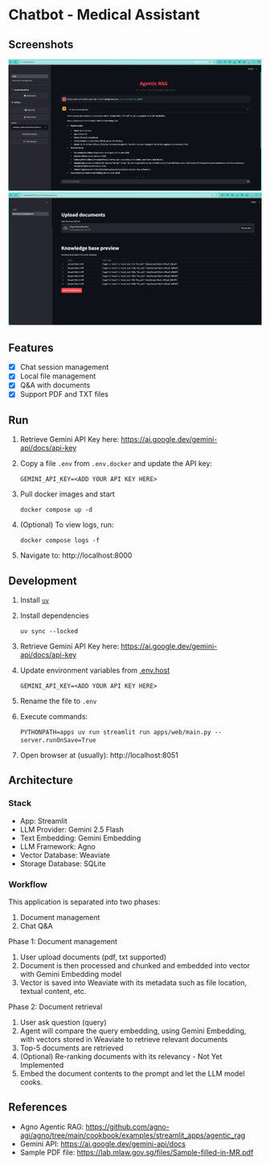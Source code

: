 # Chatbot - Medical Assistant

## Screenshots

![chat-screen](./docs/chat-screen.png)
![document-management-screen](./docs/document-management-screen.png)

## Features
- [x] Chat session management
- [x] Local file management
- [x] Q&A with documents
- [x] Support PDF and TXT files

## Run

1. Retrieve Gemini API Key here: https://ai.google.dev/gemini-api/docs/api-key

1. Copy a file `.env` from `.env.docker` and update the API key:

    ```
    GEMINI_API_KEY=<ADD YOUR API KEY HERE>
    ```

1. Pull docker images and start

    ```
    docker compose up -d
    ```

1. (Optional) To view logs, run:

    ```
    docker compose logs -f
    ```

1. Navigate to: http://localhost:8000

## Development

1. Install [`uv`](https://docs.astral.sh/uv/)
1. Install dependencies

    ```
    uv sync --locked
    ```

1. Retrieve Gemini API Key here: https://ai.google.dev/gemini-api/docs/api-key

1. Update environment variables from [.env.host](.env.host)

    ```
    GEMINI_API_KEY=<ADD YOUR API KEY HERE>
    ```

1. Rename the file to `.env`

1. Execute commands:

    ```
    PYTHONPATH=apps uv run streamlit run apps/web/main.py --server.runOnSave=True
    ```

1. Open browser at (usually): http://localhost:8051

## Architecture

### Stack

- App: Streamlit
- LLM Provider: Gemini 2.5 Flash
- Text Embedding: Gemini Embedding
- LLM Framework: Agno
- Vector Database: Weaviate
- Storage Database: SQLite

### Workflow

This application is separated into two phases:
1. Document management
2. Chat Q&A

Phase 1: Document management
1. User upload documents (pdf, txt supported)
1. Document is then processed and chunked and embedded into vector with Gemini Embedding model
1. Vector is saved into Weaviate with its metadata such as file location, textual content, etc.

Phase 2: Document retrieval
1. User ask question (query)
1. Agent will compare the query embedding, using Gemini Embedding, with vectors stored in Weaviate to retrieve relevant documents
1. Top-5 documents are retrieved
1. (Optional) Re-ranking documents with its relevancy - Not Yet Implemented
1. Embed the document contents to the prompt and let the LLM model cooks.

## References

- Agno Agentic RAG: https://github.com/agno-agi/agno/tree/main/cookbook/examples/streamlit_apps/agentic_rag
- Gemini API: https://ai.google.dev/gemini-api/docs
- Sample PDF file: https://lab.mlaw.gov.sg/files/Sample-filled-in-MR.pdf
